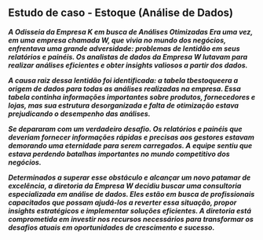 ## Estudo de caso - Estoque (Análise de Dados)

***A Odisseia da Empresa K em busca de Análises Otimizadas
Era uma vez, em uma empresa chamada W, que vivia no mundo dos negócios, enfrentava uma grande adversidade: problemas de lentidão em seus relatórios e painéis. Os analistas de dados da Empresa W lutavam para realizar análises eficientes e obter insights valiosos a partir dos dados.***

***A causa raiz dessa lentidão foi identificada: a tabela tbestoqueera a origem de dados para todas as análises realizadas na empresa. Essa tabela continha informações importantes sobre produtos, fornecedores e lojas, mas sua estrutura desorganizada e falta de otimização estava prejudicando o desempenho das análises.***

***Se depararam com um verdadeiro desafio. Os relatórios e painéis que deveriam fornecer informações rápidas e precisas aos gestores estavam demorando uma eternidade para serem carregados. A equipe sentiu que estava perdendo batalhas importantes no mundo competitivo dos negócios.***

***Determinados a superar esse obstáculo e alcançar um novo patamar de excelência, a diretoria da Empresa W decidiu buscar uma consultoria especializada em análise de dados. Eles estão em busca de profissionais capacitados que possam ajudá-los a reverter essa situação, propor insights estratégicos e implementar soluções eficientes. A diretoria está comprometida em investir nos recursos necessários para transformar os desafios atuais em oportunidades de crescimento e sucesso.***
